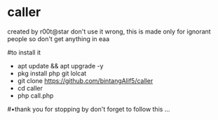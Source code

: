 # caller
created by r00t@star
don't use it wrong, 
this is made only for ignorant people
so don't get anything in eaa

#to install it
- apt update && apt upgrade -y
- pkg install php git lolcat
- git clone https://github.com/bintangAlif5/caller
- cd caller
- php call.php

#•thank you for stopping by don't forget to follow this ...

